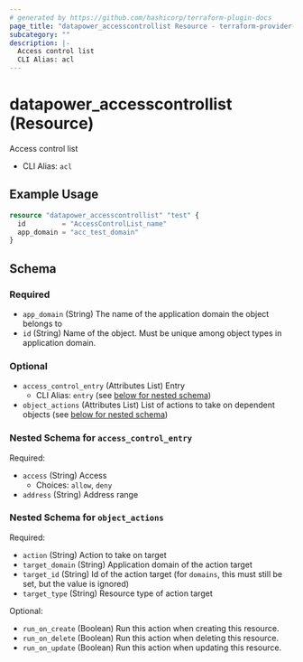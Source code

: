 ```yaml
---
# generated by https://github.com/hashicorp/terraform-plugin-docs
page_title: "datapower_accesscontrollist Resource - terraform-provider-datapower"
subcategory: ""
description: |-
  Access control list
  CLI Alias: acl
---
```


# datapower_accesscontrollist (Resource)

Access control list
  - CLI Alias: `acl`

## Example Usage

```terraform
resource "datapower_accesscontrollist" "test" {
  id         = "AccessControlList_name"
  app_domain = "acc_test_domain"
}
```

<!-- schema generated by tfplugindocs -->
## Schema

### Required

- `app_domain` (String) The name of the application domain the object belongs to
- `id` (String) Name of the object. Must be unique among object types in application domain.

### Optional

- `access_control_entry` (Attributes List) Entry
  - CLI Alias: `entry` (see [below for nested schema](#nestedatt--access_control_entry))
- `object_actions` (Attributes List) List of actions to take on dependent objects (see [below for nested schema](#nestedatt--object_actions))

<a id="nestedatt--access_control_entry"></a>
### Nested Schema for `access_control_entry`

Required:

- `access` (String) Access
  - Choices: `allow`, `deny`
- `address` (String) Address range


<a id="nestedatt--object_actions"></a>
### Nested Schema for `object_actions`

Required:

- `action` (String) Action to take on target
- `target_domain` (String) Application domain of the action target
- `target_id` (String) Id of the action target (for `domains`, this must still be set, but the value is ignored)
- `target_type` (String) Resource type of action target

Optional:

- `run_on_create` (Boolean) Run this action when creating this resource.
- `run_on_delete` (Boolean) Run this action when deleting this resource.
- `run_on_update` (Boolean) Run this action when updating this resource.
